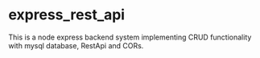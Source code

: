 # express_rest_api
This is a node express backend system implementing CRUD functionality with mysql database, RestApi and CORs.
